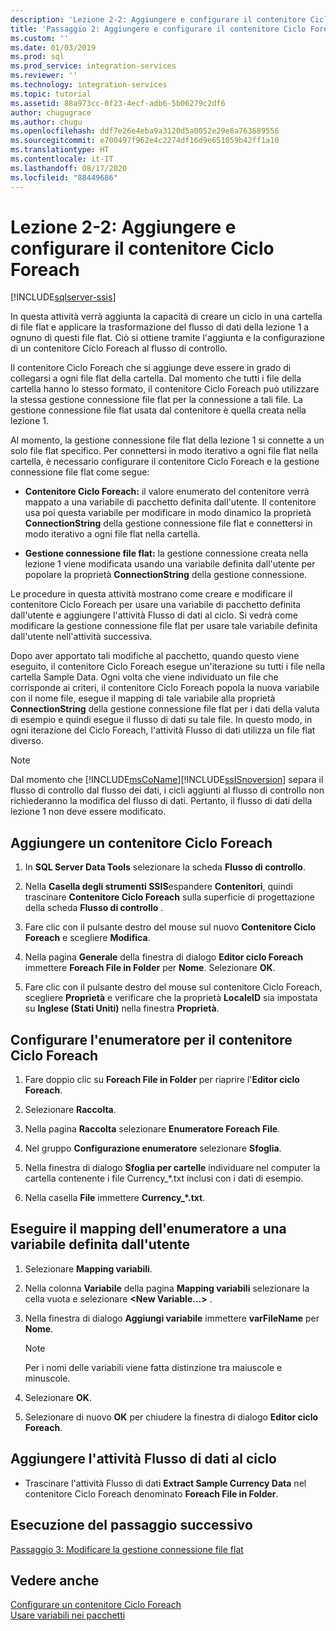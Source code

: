 ```yaml
---
description: 'Lezione 2-2: Aggiungere e configurare il contenitore Ciclo Foreach'
title: 'Passaggio 2: Aggiungere e configurare il contenitore Ciclo Foreach | Microsoft Docs'
ms.custom: ''
ms.date: 01/03/2019
ms.prod: sql
ms.prod_service: integration-services
ms.reviewer: ''
ms.technology: integration-services
ms.topic: tutorial
ms.assetid: 88a973cc-0f23-4ecf-adb6-5b06279c2df6
author: chugugrace
ms.author: chugu
ms.openlocfilehash: ddf7e26e4eba9a3120d5a0052e29e8a763689556
ms.sourcegitcommit: e700497f962e4c2274df16d9e651059b42ff1a10
ms.translationtype: HT
ms.contentlocale: it-IT
ms.lasthandoff: 08/17/2020
ms.locfileid: "88449686"
---
```

# <a name="lesson-2-2-add-and-configure-the-foreach-loop-container"></a>Lezione 2-2: Aggiungere e configurare il contenitore Ciclo Foreach

[!INCLUDE[sqlserver-ssis](../includes/applies-to-version/sqlserver-ssis.md)]



In questa attività verrà aggiunta la capacità di creare un ciclo in una cartella di file flat e applicare la trasformazione del flusso di dati della lezione 1 a ognuno di questi file flat. Ciò si ottiene tramite l'aggiunta e la configurazione di un contenitore Ciclo Foreach al flusso di controllo.  
  
Il contenitore Ciclo Foreach che si aggiunge deve essere in grado di collegarsi a ogni file flat della cartella. Dal momento che tutti i file della cartella hanno lo stesso formato, il contenitore Ciclo Foreach può utilizzare la stessa gestione connessione file flat per la connessione a tali file. La gestione connessione file flat usata dal contenitore è quella creata nella lezione 1.  
  
Al momento, la gestione connessione file flat della lezione 1 si connette a un solo file flat specifico. Per connettersi in modo iterativo a ogni file flat nella cartella, è necessario configurare il contenitore Ciclo Foreach e la gestione connessione file flat come segue:  
  
-   **Contenitore Ciclo Foreach:** il valore enumerato del contenitore verrà mappato a una variabile di pacchetto definita dall'utente. Il contenitore usa poi questa variabile per modificare in modo dinamico la proprietà **ConnectionString** della gestione connessione file flat e connettersi in modo iterativo a ogni file flat nella cartella.  
  
-   **Gestione connessione file flat:** la gestione connessione creata nella lezione 1 viene modificata usando una variabile definita dall'utente per popolare la proprietà **ConnectionString** della gestione connessione.  
  
Le procedure in questa attività mostrano come creare e modificare il contenitore Ciclo Foreach per usare una variabile di pacchetto definita dall'utente e aggiungere l'attività Flusso di dati al ciclo. Si vedrà come modificare la gestione connessione file flat per usare tale variabile definita dall'utente nell'attività successiva.  
  
Dopo aver apportato tali modifiche al pacchetto, quando questo viene eseguito, il contenitore Ciclo Foreach esegue un'iterazione su tutti i file nella cartella Sample Data. Ogni volta che viene individuato un file che corrisponde ai criteri, il contenitore Ciclo Foreach popola la nuova variabile con il nome file, esegue il mapping di tale variabile alla proprietà **ConnectionString** della gestione connessione file flat per i dati della valuta di esempio e quindi esegue il flusso di dati su tale file. In questo modo, in ogni iterazione del Ciclo Foreach, l'attività Flusso di dati utilizza un file flat diverso.  
  
> [!NOTE]  
> Dal momento che [!INCLUDE[msCoName](../includes/msconame-md.md)][!INCLUDE[ssISnoversion](../includes/ssisnoversion-md.md)] separa il flusso di controllo dal flusso dei dati, i cicli aggiunti al flusso di controllo non richiederanno la modifica del flusso di dati. Pertanto, il flusso di dati della lezione 1 non deve essere modificato.  
  
## <a name="add-a-foreach-loop-container"></a>Aggiungere un contenitore Ciclo Foreach  
  
1.  In **SQL Server Data Tools** selezionare la scheda **Flusso di controllo**.  
  
2.  Nella **Casella degli strumenti SSIS**espandere **Contenitori**, quindi trascinare **Contenitore Ciclo Foreach** sulla superficie di progettazione della scheda **Flusso di controllo** .  
  
3.  Fare clic con il pulsante destro del mouse sul nuovo **Contenitore Ciclo Foreach** e scegliere **Modifica**.  
  
4.  Nella pagina **Generale** della finestra di dialogo **Editor ciclo Foreach** immettere **Foreach File in Folder** per **Nome**. Selezionare **OK**.  
  
5.  Fare clic con il pulsante destro del mouse sul contenitore Ciclo Foreach, scegliere **Proprietà** e verificare che la proprietà **LocaleID** sia impostata su **Inglese (Stati Uniti)** nella finestra **Proprietà**.  
  
## <a name="configure-the-enumerator-for-the-foreach-loop-container"></a>Configurare l'enumeratore per il contenitore Ciclo Foreach  
  
1.  Fare doppio clic su **Foreach File in Folder** per riaprire l'**Editor ciclo Foreach**.  
  
2.  Selezionare **Raccolta**.  
  
3.  Nella pagina **Raccolta** selezionare **Enumeratore Foreach File**.  
  
4.  Nel gruppo **Configurazione enumeratore** selezionare **Sfoglia**.  
  
5.  Nella finestra di dialogo **Sfoglia per cartelle** individuare nel computer la cartella contenente i file Currency_*.txt inclusi con i dati di esempio.

6.  Nella casella **File** immettere **Currency_\*.txt**.  
  
## <a name="map-the-enumerator-to-a-user-defined-variable"></a>Eseguire il mapping dell'enumeratore a una variabile definita dall'utente  
  
1.  Selezionare **Mapping variabili**.  
  
2.  Nella colonna **Variabile** della pagina **Mapping variabili** selezionare la cella vuota e selezionare **\<New Variable...>** .  
  
3.  Nella finestra di dialogo **Aggiungi variabile** immettere **varFileName** per **Nome**.  
  
    > [!NOTE]  
    > Per i nomi delle variabili viene fatta distinzione tra maiuscole e minuscole.  
  
4.  Selezionare **OK**.  
  
5.  Selezionare di nuovo **OK** per chiudere la finestra di dialogo **Editor ciclo Foreach**.  
  
## <a name="add-the-data-flow-task-to-the-loop"></a>Aggiungere l'attività Flusso di dati al ciclo  
  
-   Trascinare l'attività Flusso di dati **Extract Sample Currency Data** nel contenitore Ciclo Foreach denominato **Foreach File in Folder**.  
  
## <a name="go-to-next-task"></a>Esecuzione del passaggio successivo  
[Passaggio 3: Modificare la gestione connessione file flat](../integration-services/lesson-2-3-modifying-the-flat-file-connection-manager.md)  
  
## <a name="see-also"></a>Vedere anche  
[Configurare un contenitore Ciclo Foreach](https://msdn.microsoft.com/library/519c6f96-5e1f-47d2-b96a-d49946948c25)  
[Usare variabili nei pacchetti](https://msdn.microsoft.com/library/7742e92d-46c5-4cc4-b9a3-45b688ddb787)  
  
  
  
